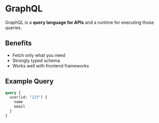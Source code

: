 # GraphQL

GraphQL is a **query language for APIs** and a runtime for executing those queries.

## Benefits

- Fetch only what you need
- Strongly typed schema
- Works well with frontend frameworks

## Example Query

```graphql
query {
  user(id: "123") {
    name
    email
  }
}
